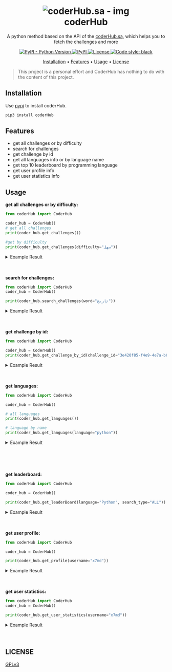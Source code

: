 <h1 align="center">
  <br>
  <a><img src="https://user-images.githubusercontent.com/59842932/128586067-615bcc79-078d-4748-b421-c385cd84cd37.png" alt="coderHub.sa - img"></a>
  <br>
  coderHub
  <br>
</h1>


<p align="center">A python method based on the API of the <a href=https://coderhub.sa>coderHub.sa</a>, which helps you to fetch the challenges and more
<p align="center">
  <a href="https://pypi.org/project/coderHub/">
    <img alt="PyPI - Python Version" src="https://img.shields.io/pypi/pyversions/coderHub?color=9cf">
  </a>
  <a href="https://pypi.org/project/coderHub/">
    <img alt="PyPI" src="https://img.shields.io/pypi/v/coderHub?color=9cf">
  </a>
  <a href="https://www.gnu.org/licenses/gpl-3.0.html">
    <img src="https://img.shields.io/pypi/l/quran-suras?color=9cf&label=License" alt="License">
  </a>
  <a href="https://github.com/psf/black">
    <img alt="Code style: black" src="https://img.shields.io/badge/code%20style-black-000000.svg">
  </a>
</p>


<p align="center">
  <a href="#installation">Installation</a>
  •
  <a href="#features">Features</a>
  •
  <a href="#usage">Usage</a>
  •
  <a href="#license">License</a>
</p>

> This project is a personal effort and CoderHub has nothing to do with the content of this project.

## Installation

Use [pypi](https://pypi.org) to install coderHub.

```bash
pip3 install coderHub
```

## Features

* get all challenges or by difficulty
* search for challenges
* get challenge by id
* get all languages info or by language name
* get top 10 leaderboard by programming language
* get user profile info
* get user statistics info

## Usage

**get all challenges or by difficulty:**
```python
from coderHub import CoderHub

coder_hub = CoderHub()
# get all challenges
print(coder_hub.get_challenges())

#get by difficulty
print(coder_hub.get_challenges(difficulty="سهل"))
```
<details>
<summary> Example Result</summary>

```json
{"count": 99, "result": [{...}, {...}, {...}, {...}, {...}, {...}, {...}, {...}, {...}, ...]}
```
</details>
<br><br>

**search for challenges:**
```python
from coderHub import CoderHub
coder_hub = CoderHub()

print(coder_hub.search_challenges(word="تاريخ"))
```
<details>
<summary> Example Result</summary>

```json
{
    "count": 2,
    "result":
        [
            {
                "challenge_tags": [{"name": "Date"}, {"name": "String"}],
                "created_by": {"username": "CoderHub"},
                "id": "c93a5e09-2578-42ec-95db-88d1e87d6459",
                "points": 10,
                "title": "تاريخ اليوم",
                "type_of_level": {"name": "متوسط"}
                },
            {
                "challenge_tags": [{"name": "Date"}, {"name": "String"}],
                "created_by": {"username": "CoderHub"},
                "id": "a2df08ef-faa1-4aaf-bbd5-66f7e021855a",
                "points": 10,
                "title": "تعديل صيغة التاريخ",
                "type_of_level": {"name": "متوسط"}
                }
            ]
}

```
</details>
<br><br>

**get challenge by id:**
```python
from coderHub import CoderHub

coder_hub = CoderHub()
print(coder_hub.get_challenge_by_id(challenge_id="3e420f85-f4e9-4e7a-b6bc-f35a8db70cb4"))
```
<details>
<summary> Example Result</summary>

```json
{
    "id": "3e420f85-f4e9-4e7a-b6bc-f35a8db70cb4", 
    "title": "طرح عددين", 
    "description": "### وصف التحدي\r\nقم بكتابة `function` تستقبل عددين، العدد الأول يمثل رقماً صحيحاً `integer` والعدد الثاني يمثل أيضا رقماً صحيحاً `integer`, ثم قم بإرجاع حاصل **طرح** هذين العددين.\r\n\r\n### المخرجات المتوقعة\r\n| Output  | b  | a |\r\n|----|----|----|\r\n| 5 | 5  | 10 |\r\n| 6 | -3  | 3 |\r\n| -5 | 1 | -4 |\r\n| 1 | -1 | 0 |\r\n| 0 | 0 | 0 |\r\n| -92 | -4 | -96 |", 
    "points": 5
    // and more ...
}
```

</details>
<br><br>

**get languages:**
```python
from coderHub import CoderHub

coder_hub = CoderHub()

# all languages
print(coder_hub.get_languages())

# language by name
print(coder_hub.get_languages(language="python"))
```
<details>
<summary> Example Result</summary>

```json
// all languages
{
    "result": [
        {"id": 6, "name": "swift", "version": "swift 4.2.2"},
        {"id": 3, "name": "python", "version": "python 3.5.3"},
        {"id": 2, "name": "javascript", "version": "SMonkey 68.6.0"}, 
        {"id": 1, "name": "java", "version": "jdk 8u51"}, 
        {"id": 8, "name": "c#", "version": "Mono 4.0.2"}
    ]
}
```
```json
// language by name

{"id": 3, "name": "python", "version": "python 3.5.3"}
```

</details>
<br><br>

</details>
<br><br>

**get leaderboard:**
```python
from coderHub import CoderHub

coder_hub = CoderHub()

print(coder_hub.get_leaderBoard(language="Python", search_type="ALL"))
```
<details>
<summary> Example Result</summary>

```json
{
    "leaderboard": [
        {
            "points": 835.0,
            "user_id": "b45cf6da-c2aa-4347-a3da-fbf951a4183b",
            "rank": 1, 
            "user_info": {"username": "hamoud47", "public": true}
        }, 
        {
            "points": 830.0, 
            "user_id": "5eb4d6ea-1f0e-4cb9-b365-44518ddf5667",
            "rank": 2,
            "user_info": {"username": "awiteb", "public": false}
        }
    // 8 more
    ]
}

```

</details>
<br><br>

**get user profile:**
```python
from coderHub import CoderHub

coder_hub = CoderHub()

print(coder_hub.get_profile(username="x7md"))
```
<details>
<summary> Example Result</summary>

```json
{
    "preferred_language": "JavaScript", 
    "user_information": {
        "id": "eab8c73c-9ae2-4595-a321-3de9faa72721", 
        "public_profile": true, 
        "first_name": "حمد", 
        "last_name": "بنقالي", 
        "username": "x7md", 
        "bio": "شاب سعودي، مهتم بالبرمجة، والتصميم الرقمي.", 
        "country_name": "المملكة العربية السعودية", 
        "city": "مكة المكرمة", 
        "social_links": [
            {"site": "GITHUB", "handle": "x7md"},
            {"site": "TWITTER", "handle": "anb9"}
            ],
        "education": [
            {
                "name": "highSchool", 
                "major": "", 
                "institution": "عكرمة بن عمرو", 
                "start_at": "2019-03-31T00:00:00+00:00", 
                "end_at": "2021-03-31T00:00:00+00:00"
                }
            ],
        "certificates": [
            {
                "name": "التوعية بمخاطر الأمن السيبراني", 
                "institution": "دروب - صندوق تنمية الموارد البشرية", 
                "received_at": "2020-04-23T00:00:00+00:00", 
                "expires_at": "2020-04-23T00:00:00+00:00", 
                "expired": false, 
                "is_training_certificate": false
                }
            ], 
        "programming_languages": [
            {"programming_language": "JavaScript", "experience": "1 - 2 سنوات"}, 
            {"programming_language": "Shell", "experience": "أقل من سنة"}, 
            {"programming_language": "SQL", "experience": "أقل من سنة"}
                ],
        "extra_public_fields": [
            "are_you_a_trainer", "looking_for_job_type", "occupation"
                ], 
        "is_looking_for_job": null, 
        "looking_for_job_type": "training", 
        "are_you_a_trainer": false,
        "occupation": "college student",
        "preferred_language": "JavaScript"
            },
    "user_badges": []
}
```

</details>
<br><br>


**get user statistics:**
```python
from coderHub import CoderHub
coder_hub = CoderHub()

print(coder_hub.get_user_statistics(username="x7md"))
```
<details>
<summary> Example Result</summary>

```json
{
    "programming_languages": [
        {"programming_language_name": "JavaScript", "name": "سهل", "solved_challenges": 59}, 
        {"programming_language_name": "JavaScript", "name": "صعب", "solved_challenges": 11}, 
        {"programming_language_name": "JavaScript", "name": "متوسط", "solved_challenges": 32}, 
        {"programming_language_name": "Java", "name": "سهل", "solved_challenges": 12}
            ], 
    "total_solved_per_programming_language": [
        {"programming_language_name": "Java", "total_solved": 12}, 
        {"programming_language_name": "JavaScript", "total_solved": 102}
            ], 
    "total_solved_challenges": 114
}
```

</details>
<br><br>

## LICENSE
[GPLv3](https://www.gnu.org/licenses/gpl-3.0.html)
